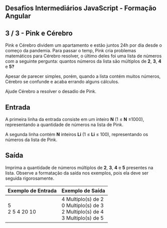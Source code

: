 Desafios Intermediários JavaScript - Formação Angular
-----------------------------------------------------
3 / 3 - Pink e Cérebro
----------------------

Pink e Cérebro dividem um apartamento e estão juntos 24h por dia desde o começo da pandemia. Para passar o temp, Pink cria problemas matemáticos para Cérebro resolver, o último deles foi uma lista de números com a seguinte pergunta: quantos números da lista são múltiplos de **2**, **3**, **4** e **5?**

Apesar de parecer simples, porém, quando a lista contém muitos números, Cérebro se confunde e acaba errando alguns cálculos.

Ajude Cérebro a resolver o desadio de Pink.

Entrada
-------

A primeira linha da entrada consiste em um inteiro **N** (1 ≤ **N** ≤1000), representando a quantidade de números na lista de Pink.

A segunda linha contém **N** inteiros **Li** (1 ≤ **Li** ≤ 100), representando os números da lista de Pink.

Saída
-----

Imprima a quantidade de números múltiplos de **2**, **3**, **4** e **5** presentes na lista. Observe a formatação da saída nos exemplos, pois ela deve ser seguida rigorosamente.

| Exemplo de Entrada | Exemplo de Saída                                                                     |
|:-------------------|:-------------------------------------------------------------------------------------|
| 5<br>2 5 4 20 10   | 4 Multiplo(s) de 2<br>0 Multiplo(s) de 3<br>2 Multiplo(s) de 4<br>3 Multiplo(s) de 5 |